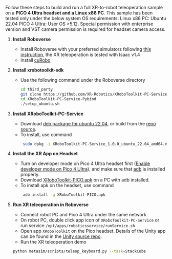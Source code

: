 Follow these steps to build and run a full XR-to-robot teleoperation sample on a **PICO 4 Ultra headset and a Linux x86 PC**. This sample has been tested only under the below system OS requirements:
Linux x86 PC: Ubuntu 22.04
PICO 4 Ultra: User OS >5.12. Special permission with enterprise version and VST camera permission is required for headset camera access.

1. **Install Roboverse**
   - Install Roboverse with your preferred simulators following [this instruction](https://roboverse.wiki/metasim/get_started/installation), the XR teleoperation is tested with Isaac v1.4
   - Install [cuRobo](https://roboverse.wiki/metasim/get_started/advanced_installation/curobo)

2. **Install xrobotoolkit-sdk**
   - Use the following command under the Roboverse directory
        ```bash
        cd third_party
        git clone https://github.com/XR-Robotics/XRoboToolkit-PC-Service-Pybind.git
        cd XRoboToolkit-PC-Service-Pybind
        ./setup_ubuntu.sh
        ```

3. **Install XRoboToolkit-PC-Service**
   - Download [deb package for ubuntu 22.04](https://github.com/XR-Robotics/XRoboToolkit-PC-Service/releases/download/v1.0.0/XRoboToolkit_PC_Service_1.0.0_ubuntu_22.04_amd64.deb), or build from the [repo source](https://github.com/XR-Robotics/XRoboToolkit-PC-Service).
   - To install, use command
     ```bash
      sudo dpkg -i XRoboToolkit-PC-Service_1.0.0_ubuntu_22.04_amd64.deb
      ```

4. **Install the XR App on Headset**
   - Turn on developer mode on Pico 4 Ultra headset first ([Enable developer mode on Pico 4 Ultra](https://developer.picoxr.com/ja/document/unreal/test-and-build/)), and make sure that [adb](https://developer.android.com/tools/adb) is installed properly.
   - Download [XRoboToolkit-PICO.apk](https://github.com/XR-Robotics/XRoboToolkit-Unity-Client/releases/download/v1.0.0/XRoboToolkit-PICO.apk) on a PC with adb installed.
   - To install apk on the headset, use command
     ```bash
      adb install -g XRoboToolkit-PICO.apk
      ```
5. **Run XR teleoperation in Roboverse**
   - Connect robot PC and Pico 4 Ultra under the same network
   - On robot PC, double click app icon of `XRoboToolkit-PC-Service` or run service `/opt/apps/roboticsservice/runService.sh`
   - Open app `XRoboToolkit` on the Pico headset. Details of the Unity app can be found in the [Unity source repo](https://github.com/XR-Robotics/XRoboToolkit-Unity-Client).
   - Run the XR teleoperation demo
    ```bash
    python metasim/scripts/teleop_keyboard.py --task=StackCube
    ```
